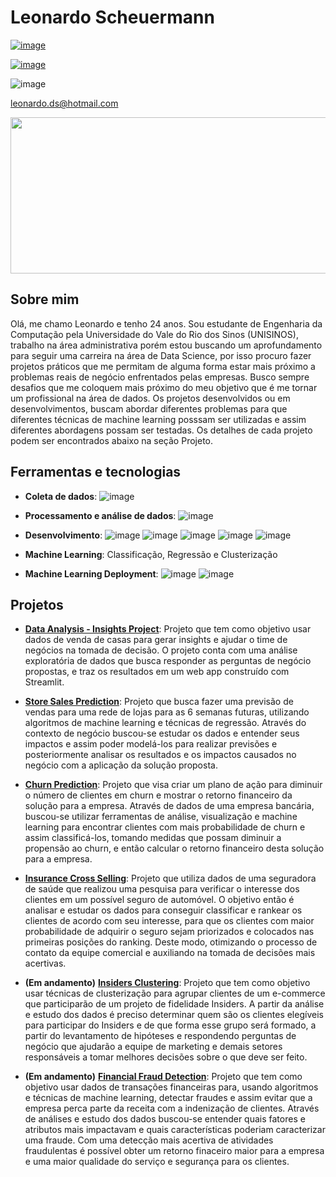 # Leonardo Scheuermann

[![image](https://img.shields.io/badge/LinkedIn-0077B5?style=for-the-badge&logo=linkedin&logoColor=white)](https://www.linkedin.com/in/leonardo-scheuermann-a9b3a0209/)

[![image](https://img.shields.io/badge/Instagram-E4405F?style=for-the-badge&logo=instagram&logoColor=white)](https://www.instagram.com/leonardodsch/)

![image](https://img.shields.io/badge/Microsoft_Outlook-0078D4?style=for-the-badge&logo=microsoft-outlook&logoColor=white)

leonardo.ds@hotmail.com

<p align="center">
  <img width="1000" height="250" src="https://user-images.githubusercontent.com/76128123/114486454-540e3c80-9be4-11eb-8a90-8a50adb51c4e.png"/>
</p>

## Sobre mim

Olá, me chamo Leonardo e tenho 24 anos. Sou estudante de Engenharia da Computação pela Universidade do Vale do Rio dos Sinos (UNISINOS), trabalho na área administrativa porém estou buscando um aprofundamento para seguir uma carreira na área de Data Science, por isso procuro fazer projetos práticos que me permitam de alguma forma estar mais próximo a problemas reais de negócio enfrentados pelas empresas. Busco sempre desafios que me coloquem mais próximo do meu objetivo que é me tornar um profissional na área de dados. Os projetos desenvolvidos ou em desenvolvimentos, buscam abordar diferentes problemas para que diferentes técnicas de machine learning posssam ser utilizadas e assim diferentes abordagens possam ser testadas. Os detalhes de cada projeto podem ser encontrados abaixo na seção Projeto.

## Ferramentas e tecnologias

 - **Coleta de dados**: ![image](https://img.shields.io/badge/PostgreSQL-316192?style=for-the-badge&logo=postgresql&logoColor=white)
 

- **Processamento e análise de dados**: ![image](https://img.shields.io/badge/Python-FFD43B?style=for-the-badge&logo=python&logoColor=darkgreen)

- **Desenvolvimento**: ![image](https://img.shields.io/badge/Linux-FCC624?style=for-the-badge&logo=linux&logoColor=black)
![image](https://img.shields.io/badge/Jupyter-F37626.svg?&style=for-the-badge&logo=Jupyter&logoColor=white)
![image](https://img.shields.io/badge/Flask-000000?style=for-the-badge&logo=flask&logoColor=white)
![image](https://img.shields.io/badge/Git-F05032?style=for-the-badge&logo=git&logoColor=white)
![image](https://img.shields.io/badge/Streamlit-FF4B4B?style=for-the-badge&logo=Streamlit&logoColor=white)

- **Machine Learning**: Classificação, Regressão e Clusterização

- **Machine Learning Deployment**: ![image](https://img.shields.io/badge/Amazon_AWS-232F3E?style=for-the-badge&logo=amazon-aws&logoColor=white) 
![image](https://img.shields.io/badge/Heroku-430098?style=for-the-badge&logo=heroku&logoColor=white) 


## Projetos

- **[Data Analysis - Insights Project](https://github.com/Leonardodsch/house-rocket-insights)**: Projeto que tem como objetivo usar dados de venda de casas para gerar insights e ajudar o time de negócios na tomada de decisão. O projeto conta com uma análise exploratória de dados que busca responder as perguntas de negócio propostas, e traz os resultados em um web app construído com Streamlit.

- **[Store Sales Prediction](https://github.com/Leonardodsch/store-sales-prediction)**: Projeto que busca fazer uma previsão de vendas para uma rede de lojas para as 6 semanas futuras, utilizando algoritmos de machine learning e técnicas de regressão. Através do contexto de negócio buscou-se estudar os dados e entender seus impactos e assim poder modelá-los para realizar previsões e posteriormente analisar os resultados e os impactos causados no negócio com a aplicação da solução proposta.
 
- **[Churn Prediction](https://github.com/Leonardodsch/churn-prediction)**: Projeto que visa criar um plano de ação para diminuir o número de clientes em churn e mostrar o retorno financeiro da solução para a empresa. Através de dados de uma empresa bancária, buscou-se utilizar ferramentas de análise, visualização e machine learning para encontrar clientes com mais probabilidade de churn e assim classificá-los, tomando medidas que possam diminuir a propensão ao churn, e então calcular o retorno financeiro desta solução para a empresa. 

- **[Insurance Cross Selling](https://github.com/Leonardodsch/cross-sell)**: Projeto que utiliza dados de uma seguradora de saúde que realizou uma pesquisa para verificar o interesse dos clientes em um possível seguro de automóvel. O objetivo então é analisar e estudar os dados para conseguir classificar e rankear os clientes de acordo com seu interesse, para que os clientes com maior probabilidade de adquirir o seguro sejam priorizados e colocados nas primeiras posições do ranking. Deste modo, otimizando o processo de contato da equipe comercial e auxiliando na tomada de decisões mais acertivas.

- **(Em andamento)** **[Insiders Clustering](https://github.com/Leonardodsch/insiders-clustering)**: Projeto que tem como objetivo usar técnicas de clusterização para agrupar clientes de um e-commerce que participarão de um projeto de fidelidade Insiders. A partir da análise e estudo dos dados é preciso determinar quem são os clientes elegíveis para participar do Insiders e de que forma esse grupo será formado, a partir do levantamento de hipóteses e respondendo perguntas de negócio que ajudarão a equipe de marketing e demais setores responsáveis a tomar melhores decisões sobre o que deve ser feito.

- **(Em andamento)** **[Financial Fraud Detection](https://github.com/Leonardodsch/fraud-detection)**: Projeto que tem como objetivo usar dados de transações financeiras para, usando algoritmos e técnicas de machine learning, detectar fraudes e assim evitar que a empresa perca parte da receita com a indenização de clientes. Através de análises e estudo dos dados buscou-se entender quais fatores e atributos mais impactavam e quais características poderiam caracterizar uma fraude. Com uma detecção mais acertiva de atividades fraudulentas é possível obter um retorno finaceiro maior para a empresa e uma maior qualidade do serviço e segurança para os clientes. 

